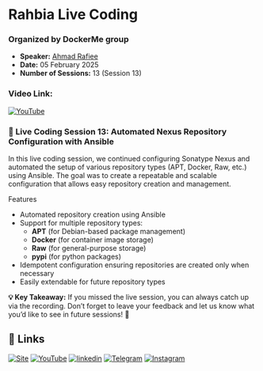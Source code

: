 
# Rahbia Live Coding
### Organized by DockerMe group
  - **Speaker:** [Ahmad Rafiee](https://www.linkedin.com/in/ahmad-rafiee)
  - **Date:** 05 February 2025
  - **Number of Sessions:** 13 (Session 13)

### Video Link:
[![YouTube](http://i.ytimg.com/vi/znx36s_lTk8/hqdefault.jpg)](https://www.youtube.com/live/znx36s_lTk8)

### 🔴 Live Coding Session 13: Automated Nexus Repository Configuration with Ansible

In this live coding session, we continued configuring Sonatype Nexus and automated the setup of various repository types (APT, Docker, Raw, etc.) using Ansible. The goal was to create a repeatable and scalable configuration that allows easy repository creation and management.

Features
  - Automated repository creation using Ansible
  - Support for multiple repository types:
    - **APT** (for Debian-based package management)
    - **Docker** (for container image storage)
    - **Raw** (for general-purpose storage)
    - **pypi** (for python packages)
  - Idempotent configuration ensuring repositories are created only when necessary
  - Easily extendable for future repository types

**💡 Key Takeaway:**
If you missed the live session, you can always catch up via the recording. Don’t forget to leave your feedback and let us know what you’d like to see in future sessions! 🚀

## 🔗 Links
[![Site](https://img.shields.io/badge/Dockerme.ir-0A66C2?style=for-the-badge&logo=docker&logoColor=white)](https://dockerme.ir/)
[![YouTube](https://img.shields.io/badge/youtube-FF0000?style=for-the-badge&logo=youtube&logoColor=white)](https://youtube.com/@dockerme)
[![linkedin](https://img.shields.io/badge/linkedin-0A66C2?style=for-the-badge&logo=linkedin&logoColor=white)](https://www.linkedin.com/in/ahmad-rafiee/)
[![Telegram](https://img.shields.io/badge/telegram-0A66C2?style=for-the-badge&logo=telegram&logoColor=white)](https://t.me/dockerme)
[![Instagram](https://img.shields.io/badge/instagram-FF0000?style=for-the-badge&logo=instagram&logoColor=white)](https://instagram.com/dockerme)